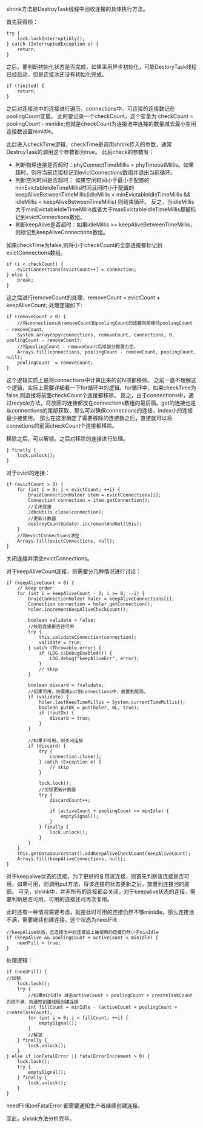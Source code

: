 shrink方法是DestroyTask线程中回收连接的具体执行方法。

首先获得锁：
```
try {
    lock.lockInterruptibly();
} catch (InterruptedException e) {
    return;
}
```
之后，要判断初始化状态是否完成，如果采用异步初始化，可能DestoryTask线程已经启动，但是连接池还没有初始化完成。
```
if (!inited) {
    return;
}
```
之后对连接池中的连接进行遍历，connections中，可连接的连接数记在poolingCount变量。
此时要记录一个checkCount，这个变量为  checkCount = poolingCount - minIdle;也就是checkCount为连接池中连接的数量减去最小空闲连接数设置minIdle。

此后进入checkTime逻辑，checkTime是调用shrink传入的参数，通常DestroyTask的调用这个参数都为true。
此后check的参数有：
- 判断物理连接是否超时：phyConnectTimeMillis > phyTimeoutMillis。如果超时，则将当前连接标记到evictConnections数组并退出当前循环。
- 判断空闲时间是否超时：
如果空闲时间小于最小于配置的minEvictableIdleTimeMillis时间且同时小于配置的keepAliveBetweenTimeMillis(idleMillis < minEvictableIdleTimeMillis && idleMillis < keepAliveBetweenTimeMillis) 则结束循环。
反之，当idleMillis大于minEvictableIdleTimeMillis或者大于maxEvictableIdleTimeMillis都被标记到evictConnections数组。
- 判断keepAlive是否超时：如果idleMillis >= keepAliveBetweenTimeMillis，则标记到keepAliveConnections数组。

如果checkTime为false,则将小于checkCount的全部连接都标记到evictConnections数组。
```
if (i < checkCount) {
    evictConnections[evictCount++] = connection;
} else {
    break;
}
```

这之后进行removeCount的处理，removeCount = evictCount + keepAliveCount;
处理逻辑如下:
```
if (removeCount > 0) {
    //将connections从removeCount到poolingCount的连接向前移动poolingCount - removeCount。
    System.arraycopy(connections, removeCount, connections, 0, poolingCount - removeCount);
    //将poolingCount - removeCount后续部分都置为空。
    Arrays.fill(connections, poolingCount - removeCount, poolingCount, null);
    poolingCount -= removeCount;
}
```
这个逻辑实质上是将connections中计算出来的前N项都移除。
之前一直不理解这个逻辑，实际上需要详细看一下for循环中的逻辑。for循环中，如果checkTime为false,则直接将前面checkCount个连接都移除。
反之，由于connections中，通过recycle方法，将放回的连接都放在connections数组的最后面。get的连接也是从connections的尾部获取，那么可以确保connections的连接，index小的连接最少被使用。
那么在这里确定了需要移除的连接数之后，直接就可以将connetions的前面checkCount个连接都移除。

移除之后，可以解锁。之后对移除的连接进行处理。
```
} finally {
    lock.unlock();
}
```
对于evict的连接：
```
if (evictCount > 0) {
    for (int i = 0; i < evictCount; ++i) {
        DruidConnectionHolder item = evictConnections[i];
        Connection connection = item.getConnection();
        //关闭连接
        JdbcUtils.close(connection);
        //更新计数器
        destroyCountUpdater.incrementAndGet(this);
    }
    //将evictConnections清空
    Arrays.fill(evictConnections, null);
}
```
关闭连接并清空evictConnections。

对于keepAliveCount连接，则需要分几种情况进行讨论：
```
if (keepAliveCount > 0) {
    // keep order
    for (int i = keepAliveCount - 1; i >= 0; --i) {
        DruidConnectionHolder holer = keepAliveConnections[i];
        Connection connection = holer.getConnection();
        holer.incrementKeepAliveCheckCount();

        boolean validate = false;
        //校验连接是否还可用
        try {
            this.validateConnection(connection);
            validate = true;
        } catch (Throwable error) {
            if (LOG.isDebugEnabled()) {
                LOG.debug("keepAliveErr", error);
            }
            // skip
        }

        boolean discard = !validate;
        //如果可用，则直接put到connections中，放置到尾部。
        if (validate) {
            holer.lastKeepTimeMillis = System.currentTimeMillis();
            boolean putOk = put(holer, 0L, true);
            if (!putOk) {
                discard = true;
            }
        }
		
		//如果不可用，则关闭连接
        if (discard) {
            try {
                connection.close();
            } catch (Exception e) {
                // skip
            }

            lock.lock();
            //加锁更新计数器
            try {
                discardCount++;

                if (activeCount + poolingCount <= minIdle) {
                    emptySignal();
                }
            } finally {
                lock.unlock();
            }
        }
    }
    this.getDataSourceStat().addKeepAliveCheckCount(keepAliveCount);
    Arrays.fill(keepAliveConnections, null);
}
```
对于keepalive状态的连接，为了更好的复用该连接，则首先判断该连接是否可用，如果可用，则调用put方法，将该连接的状态更新之后，放置到连接池的尾部。
可见，shrink中，并非所有的连接都会关闭，对于keepalive状态的连接，需要判断是否可用。可用的连接还可再次复用。

此时还有一种情况需要考虑，就是此时可用的连接仍然不够minIdle，那么连接池不满，需要继续创建连接。这个状态为needFill:
```
//keepAlive状态，且连接池中的连接加上被使用的连接仍然小于minIdle
if (keepAlive && poolingCount + activeCount < minIdle) {
    needFill = true;
}
```
处理逻辑：
```
if (needFill) {
//加锁
    lock.lock();
    try {
        //如果minIdle 减去activeCount + poolingCount + createTaskCount 仍然不满，则通知创建线程创建连接
        int fillCount = minIdle - (activeCount + poolingCount + createTaskCount);
        for (int i = 0; i < fillCount; ++i) {
            emptySignal();
        }
        //解锁
    } finally {
        lock.unlock();
    }
} else if (onFatalError || fatalErrorIncrement > 0) {
    lock.lock();
    try {
        emptySignal();
    } finally {
        lock.unlock();
    }
}
```
needFill和onFatalError 都需要通知生产者继续创建连接。

至此，shrink方法分析完毕。